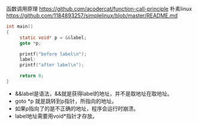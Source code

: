 
函数调用原理 https://github.com/acodercat/function-call-principle
朴素linux https://github.com/1184893257/simplelinux/blob/master/README.md

```c
int main() 
{
     static void* p = &&label;
     goto *p;

     printf("before label\n");
     label:
     printf("after label\n");

     return 0;
}
```

- &&label是语法，&&就是获得label的地址，并不是取地址在取地址。
- goto *p 就是跳转到p指针，所指向的地址。
- 如果p指向了的是不正确的地址，程序会运行时崩溃。
- label地址需要用void*指针才存放。
